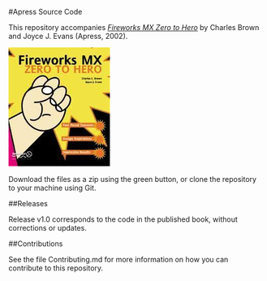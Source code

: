 #Apress Source Code

This repository accompanies [*Fireworks MX Zero to Hero*](http://www.apress.com/9781590592038) by Charles Brown and Joyce J. Evans (Apress, 2002).

![Cover image](9781590592038.jpg)

Download the files as a zip using the green button, or clone the repository to your machine using Git.

##Releases

Release v1.0 corresponds to the code in the published book, without corrections or updates.

##Contributions

See the file Contributing.md for more information on how you can contribute to this repository.
